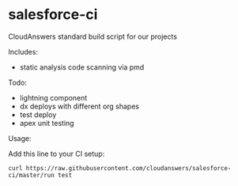 salesforce-ci
=============

CloudAnswers standard build script for our projects

Includes:

- static analysis code scanning via pmd

Todo:

- lightning component
- dx deploys with different org shapes
- test deploy
- apex unit testing

Usage:

Add this line to your CI setup:

    curl https://raw.githubusercontent.com/cloudanswers/salesforce-ci/master/run test
